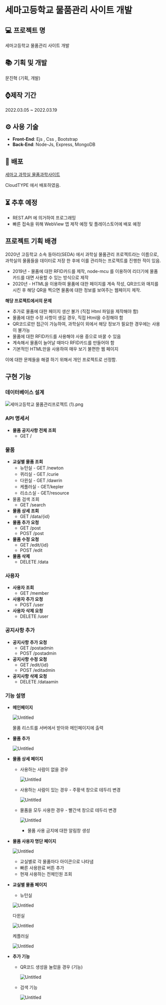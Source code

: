 # 세마고등학교 물품관리 사이트 개발

## 💻 프로젝트 명

세마고등학교 물품관리 사이트 개발 

## 📚 기획 및 개발

문진혁 (기획, 개발)

## ⌚제작 기간

2022.03.05 ~ 2022.03.19 

## ⚙ 사용 기술

- **Front-End**: Ejs , Css , Bootstrap
- **Back-End**: Node-Js, Express, MongoDB

## 🚀 배포

[세마고 과학실 물품과학사이트](https://port-0-semascience-fyyf25lbmid9vi.gksl2.cloudtype.app/)

CloudTYPE 에서 배포하였음.

## ⏳ 추후 예정

- REST.API 에 의거하여 프로그래밍
- 빠른 접속을 위해 WebView 앱 제작 예정 및 플레이스토어에 배포 예정 

## 프로젝트 기획 배경

 2020년 고등학교 소속 동아리(SEDA) 에서 과학실 물품관리 프로젝트라는 이름으로, 과학실의 물품들을 데이터로 저장 한 후에 이를 관리하는 프로젝트를 진행한 적이 있음.

- 2019년 - 물품에 대한 RFID카드를 제작, node-mcu 를 이용하여 리더기에 물품 카드를 대면 사용할 수 있는 방식으로 제작
- 2020년 - HTML을 이용하여 물품에 대한 페이지를 계속 작성, QR코드와 매치를 시킨 후 해당 QR을 찍으면 물품에 대한 정보를 보여주는 웹페이지 제작.

 **해당 프로젝트에서의 문제**

- 추가로 물품에 대한 페이지 생산 불가 (직접 Html 파일을 제작해야 함)
- 물품에 대한 수정 사항이 생길 경우, 직접 Html을 수정해야 함
- QR코드로만 접근이 가능하여, 과학실이 외에서 해당 정보가 필요한 경우에는 사용이 불가능
- 물품에 대한 RFID카드를 사용해야 사용 중으로 바꿀 수 있음
- 계속해서 물품이  늘어날 때마다 RFID카드를 만들어야 함
- 기본적인  HTML만을 사용하여 매우 보기 불편한 웹 페이지

이에 대한 문제들을 해결 하기 위해서 개인 프로젝트로 선정함.

## 구현 기능

### 데이터베이스 설계

![세마고등학교 물품관리프로젝트 (1).png](./image/%25EC%2584%25B8%25EB%25A7%2588%25EA%25B3%25A0%25EB%2593%25B1%25ED%2595%2599%25EA%25B5%2590_%25EB%25AC%25BC%25ED%2592%2588%25EA%25B4%2580%25EB%25A6%25AC%25ED%2594%2584%25EB%25A1%259C%25EC%25A0%259D%25ED%258A%25B8_(1).png)

### API 명세서

- **물품 공지사항 전체 조회**
    - GET /

### 물품

- **교실별 물품 조회**
    - 뉴턴실 - GET /newton
    - 퀴리실 - GET /curie
    - 다윈실 - GET /dawrin
    - 케풀러실 - GET/kepler
    - 리소스실 - GET/resource
- 물품 검색 조회
    - GET /search
- **물품 상세 조회**
    - GET /data/{id}
- **물품 추가 요청**
    - GET /post
    - POST /post
- **물품 수정 요청**
    - GET /edit/{id}
    - POST /edit
- **물품 삭제**
    - DELETE /data

### 사용자

- **사용자 조회**
    - GET /member
- **사용자 추가 요청**
    - POST /user
- **사용자 삭제 요청**
    - DELETE /user

### 공지사항 추가

- **공지사항 추가 요청**
    - GET /postadmin
    - POST /postadmin
- **공지사항 수정 요청**
    - GET /edit/{id}
    - POST /editadmin
- **공지사항 삭제 요청**
    - DELETE /dataamin

### 기능 설명

- **메인페이지**
    
    ![Untitled](./image/Untitled.png)
    
    물품 리스트를 서버에서 받아와 메인페이지에 출력
    
- **물품 추가**
    
    ![Untitled](./image/Untitled%201.png)
    
- **물품 상세 페이지**
    - 사용하는 사람이 없을 경우
        
        ![Untitled](./image/Untitled%202.png)
        
    - 사용하는 사람이 있는 경우 - 주황색 창으로 테두리 변경
        
        ![Untitled](./image/Untitled%203.png)
        
    - 물품을 모두 사용한 경우 - 빨간색 창으로 테두리 변경
        
        ![Untitled](./image/Untitled%204.png)
        
        - 물품 사용 금지에 대한 알림창 생성
        
- **물품 사용자 명단 페이지**
    
    ![Untitled](./image/Untitled%205.png)
    
    - 교실별로 각 물품마다 아이콘으로 나타냄
    - 빠른 사용완료 버튼 추가
    - 현재 사용하는 전체인원 조회
    
- **교실별 물품 페이지**
    
    
    - 뉴턴실
    
    ![Untitled](./image/Untitled%206.png)
    
    다윈실
    
    ![Untitled](./image/Untitled%207.png)
    
    케플러실
    
    ![Untitled](./image/Untitled%208.png)
    
- **추가 기능**
    - QR코드 생성을 눌렀을 경우 (기능)
        
        ![Untitled](./image/Untitled%209.png)
        
    - 검색 기능
        
        ![Untitled](./image/Untitled%2010.png)
